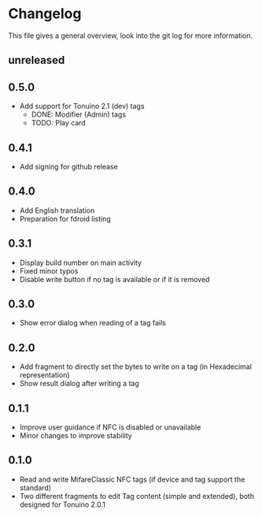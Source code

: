 # Changelog
This file gives a general overview, look into the git log for more information.

## unreleased 

## 0.5.0
- Add support for Tonuino 2.1 (dev) tags
  - DONE: Modifier (Admin) tags  
  - TODO: Play card  

## 0.4.1
- Add signing for github release

## 0.4.0
- Add English translation
- Preparation for fdroid listing 

## 0.3.1
- Display build number on main activity
- Fixed minor typos
- Disable write button if no tag is available or if it is removed

## 0.3.0
- Show error dialog when reading of a tag fails

## 0.2.0
- Add fragment to directly set the bytes to write on a tag (in Hexadecimal representation)
- Show result dialog after writing a tag

## 0.1.1
- Improve user guidance if NFC is disabled or unavailable
- Minor changes to improve stability

## 0.1.0
- Read and write MifareClassic NFC tags (if device and tag support the standard)
- Two different fragments to edit Tag content (simple and extended), both designed for Tonuino 2.0.1
